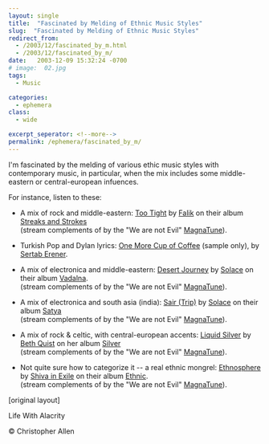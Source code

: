 ```yaml
---
layout: single
title:  "Fascinated by Melding of Ethnic Music Styles"
slug:  "Fascinated by Melding of Ethnic Music Styles"
redirect_from:
  - /2003/12/fascinated_by_m.html
  - /2003/12/fascinated_by_m/
date:   2003-12-09 15:32:24 -0700
# image:  02.jpg
tags: 
  - Music

categories:
  - ephemera
class:
  - wide

excerpt_seperator: <!--more-->
permalink: /ephemera/fascinated_by_m/
---
```


I'm fascinated by the melding of various ethic music styles with contemporary music, in particular, when the mix includes some middle-eastern or central-european infuences.

For instance, listen to these:

* A mix of rock and middle-eastern: [Too Tight](http://he1.magnatune.com/all/01%20-%20Too%20tight%20-%20Falik.mp3) by [Falik](http://www.magnatune.com/artists/falik) on their album [Streaks and Strokes](http://www.magnatune.com/artists/music/World/Falik/Streaks%20and%20Strokes/)  
    (stream complements of by the "We are not Evil" [MagnaTune](http://www.magnatune.com)).
    
* Turkish Pop and Dylan lyrics: [One More Cup of Coffee](http://www.musto-gusto.us//Samples/CD157/05%20-%20One%20more%20cup%20of%20coffee.mp3) (sample only), by [Sertab Erener](http://www.sertab.net/2002/homepagee.htm).
    
* A mix of electronica and middle-eastern: [Desert Journey](http://he1.magnatune.com/all/02%20-%20Desert%20Journey%20-%20Solace.mp3) by [Solace](http://www.magnatune.com/artists/solace) on their album [Vadalna](http://www.magnatune.com/artists/music/World/Solace/Vadalna/).  
    (stream complements of by the "We are not Evil" [MagnaTune](http://www.magnatune.com)).
    
* A mix of electronica and south asia (india): [Sair (Trip)](http://he1.magnatune.com/all/08-Sair%20(Trip)-Solace.mp3) by [Solace](http://www.magnatune.com/artists/solace) on their album [Satya](http://www.magnatune.com/artists/music/World/Solace/Satya/)  
    (stream complements of by the "We are not Evil" [MagnaTune](http://www.magnatune.com)).
    
* A mix of rock & celtic, with central-european accents: [Liquid Silver](http://he1.magnatune.com/all/01%20-%20Liquid%20Silver%20-%20Beth%20Quist.mp3) by [Beth Quist](http://www.magnatune.com/artists/beth_quist) on her album [Silver](http://www.magnatune.com/artists/music/Rock/Beth%20Quist/Silver/)  
    (stream complements of by the "We are not Evil" [MagnaTune](http://www.magnatune.com)).
    
* Not quite sure how to categorize it -- a real ethnic mongrel: [Ethnosphere](http://he1.magnatune.com/all/11%20-%20Ethnosphere%20-%20Shiva%20In%20Exile.mp3) by [Shiva in Exile](http://www.magnatune.com/artists/shiva_in_exile) on their album [Ethnic](http://www.magnatune.com/artists/music/World/Shiva%20in%20Exile/Ethnic/).  
    (stream complements of by the "We are not Evil" [MagnaTune](http://www.magnatune.com)).
    
[original layout]
    
Life With Alacrity

© Christopher Allen